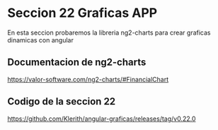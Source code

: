 # Seccion 22 Graficas APP

En esta seccion probaremos la libreria ng2-charts para crear graficas dinamicas con angular

## Documentacion de ng2-charts

<https://valor-software.com/ng2-charts/#FinancialChart>

## Codigo de la seccion 22

<https://github.com/Klerith/angular-graficas/releases/tag/v0.22.0>
